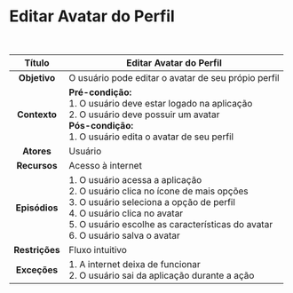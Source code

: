 # Editar Avatar do Perfil

$~$

|   **Título**   | Editar Avatar do Perfil                                                                                                                                                                                                                                      |
| :------------: | ------------------------------------------------------------------------------------------------------------------------------------------------------------------------------------------------------------------------------------------------------------ |
|  **Objetivo**  | O usuário pode editar o avatar de seu própio perfil                                                                                                                                                                                                          |
|  **Contexto**  | **Pré-condição:** <br/> 1. O usuário deve estar logado na aplicação <br/> 2. O usuário deve possuir um avatar <br/> **Pós-condição:** <br /> 1. O usuário edita o avatar de seu perfil                                                                       |
|   **Atores**   | Usuário                                                                                                                                                                                                                                                      |
|  **Recursos**  | Acesso à internet                                                                                                                                                                                                                                            |
| **Episódios**  | 1. O usuário acessa a aplicação <br/> 2. O usuário clica no ícone de mais opções <br/> 3. O usuário seleciona a opção de perfil <br/> 4. O usuário clica no avatar <br/> 5. O usuário escolhe as características do avatar <br/> 6. O usuário salva o avatar |
| **Restrições** | Fluxo intuitivo                                                                                                                                                                                                                                              |
|  **Exceções**  | 1. A internet deixa de funcionar <br/> 2. O usuário sai da aplicação durante a ação <br/>                                                                                                                                                                    |
